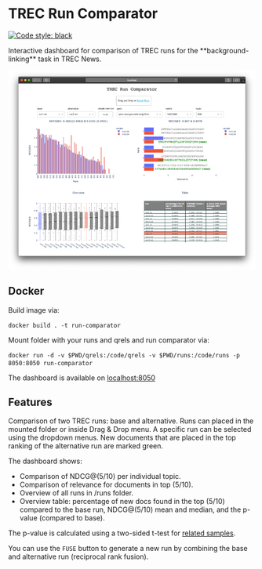 # TREC Run Comparator
<p>
<a href="https://github.com/psf/black"><img alt="Code style: black" src="https://img.shields.io/badge/code%20style-black-000000.svg"></a>
</p>
Interactive dashboard for comparison of TREC runs for the **background-linking** task in TREC News.

![screenshot](sc.png)

## Docker 
Build image via:
```
docker build . -t run-comparator
```

Mount folder with your runs and qrels and run comparator via:
```
docker run -d -v $PWD/qrels:/code/qrels -v $PWD/runs:/code/runs -p 8050:8050 run-comparator
```

The dashboard is available on [localhost:8050](http://localhost:8050/)

## Features
Comparison of two TREC runs: base and alternative. Runs can placed in the mounted folder or inside Drag & Drop menu. A specific run can be selected using the dropdown menus. New documents that are placed in the top ranking of the alternative run are marked green.

The dashboard shows:

- Comparison of NDCG@(5/10) per individual topic.
- Comparison of relevance for documents in top (5/10).
- Overview of all runs in /runs folder.
- Overview table: percentage of new docs found in the top (5/10) compared to the base run, NDCG@(5/10) mean and median, and the p-value (compared to base).


The p-value is calculated using a two-sided t-test for [related samples](https://docs.scipy.org/doc/scipy/reference/generated/scipy.stats.ttest_rel.html).

You can use the `FUSE` button to generate a new run by combining the base and alternative run (reciprocal rank fusion).
